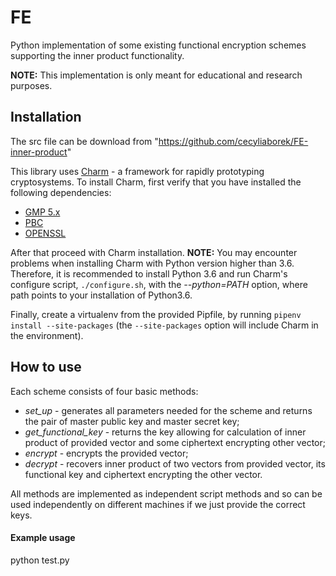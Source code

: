 # FE

Python implementation of some existing functional encryption schemes supporting the inner product functionality.

**NOTE:** This implementation is only meant for educational and research purposes.

## Installation
The src file can be download from "https://github.com/cecyliaborek/FE-inner-product"

This library uses [Charm](https://github.com/JHUISI/charm) - a framework for rapidly prototyping cryptosystems. To install Charm, first verify that you have installed the following dependencies:

- [GMP 5.x](https://gmplib.org/)
- [PBC](https://crypto.stanford.edu/pbc/download.html)
- [OPENSSL](https://www.openssl.org/source/)

After that proceed with Charm installation. **NOTE:** You may encounter problems when installing Charm with Python version higher than 3.6. Therefore, it is recommended to install Python 3.6 and run Charm's configure script, ```./configure.sh```, with the *--python=PATH* option, where path points to your installation of Python3.6.

Finally, create a virtualenv from the provided Pipfile, by running ```pipenv install --site-packages``` (the ```--site-packages``` option will include Charm in the environment).

## How to use
Each scheme consists of four basic methods: 
- *set_up* - generates all parameters needed for the scheme and returns the pair of master public key and master secret key;
- *get_functional_key* - returns the key allowing for calculation of inner product of provided vector and some ciphertext encrypting other vector;
- *encrypt* - encrypts the provided vector;
- *decrypt* - recovers inner product of two vectors from provided vector, its functional key and ciphertext encrypting the other vector.

All methods are implemented as independent script methods and so can be used independently on different machines if we just provide the correct keys.

#### Example usage
python test.py
